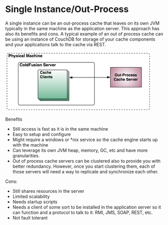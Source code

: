 # Single Instance/Out-Process

A single instance can be an out-process cache that leaves on its own JVM typically in the same machine as the application server. This approach has also its benefits and cons. A typical example of an out of process cache can be using an instance of CouchDB for storage of your cache components and your applications talk to the cache via REST.

<img src="../images/cachebox_topology_outprocess.png">


Benefits
* Still access is fast as it is in the same machine
* Easy to setup and configure
* Might require a windows or *nix service so the cache engine starts up with the machine
* Can leverage its own JVM heap, memory, GC, etc and have more granularities.
* Out of process cache servers can be clustered also to provide you with better redundancy. However, once you start clustering them, each of those servers will need a way to replicate and synchronize each other.

Cons:
* Still shares resources in the server
* Limited scalability
* Needs startup scripts
* Needs a client of some sort to be installed in the application server so it can function and a protocol to talk to it: RMI, JMS, SOAP, REST, etc.
* Not fault tolerant


